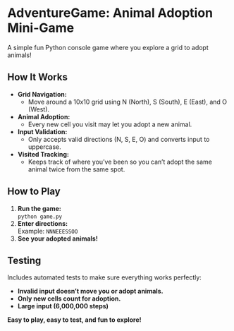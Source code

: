 # AdventureGame: Animal Adoption Mini-Game

A simple fun Python console game where you explore a grid to adopt animals!

## How It Works

- **Grid Navigation:**  
  - Move around a 10x10 grid using N (North), S (South), E (East), and O (West).
- **Animal Adoption:**  
  - Every new cell you visit may let you adopt a new animal.
- **Input Validation:**  
  - Only accepts valid directions (N, S, E, O) and converts input to uppercase.
- **Visited Tracking:**  
  - Keeps track of where you’ve been so you can’t adopt the same animal twice from the same spot.

## How to Play

1. **Run the game:**  
   `python game.py`
2. **Enter directions:**  
   Example: `NNNEEESSOO`
3. **See your adopted animals!**

## Testing

Includes automated tests to make sure everything works perfectly:
- **Invalid input doesn’t move you or adopt animals.**
- **Only new cells count for adoption.**
- **Large input (6,000,000 steps)**

**Easy to play, easy to test, and fun to explore!**

